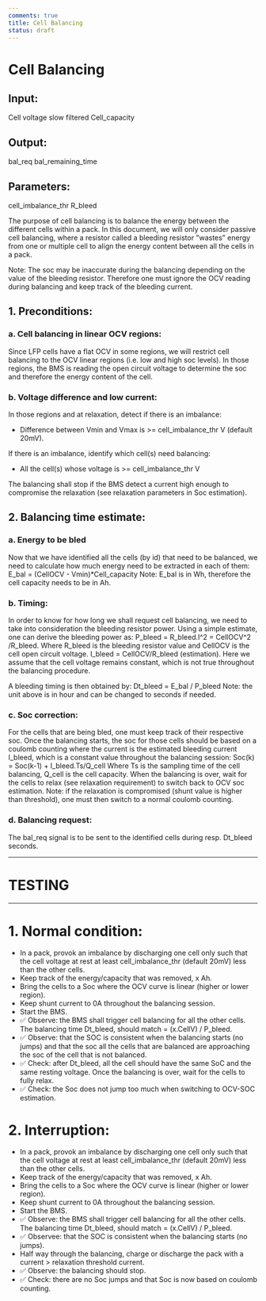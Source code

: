 ```yaml
---
comments: true
title: Cell Balancing
status: draft
---
```


# Cell Balancing

## Input:
Cell voltage slow filtered
Cell_capacity

## Output:
bal_req
bal_remaining_time

## Parameters:
cell_imbalance_thr
R_bleed

The purpose of cell balancing is to balance the energy between the different cells within a pack. In this document, we will only consider passive cell balancing, where a resistor called a bleeding resistor "wastes" energy
from one or multiple cell to align the energy content between all the cells in a pack.

Note: The soc may be inaccurate during the balancing depending on the value of the bleeding resistor. Therefore one must ignore the OCV reading during balancing and keep track of the bleeding current.


## 1. Preconditions:

### a. Cell balancing in linear OCV regions:

Since LFP cells have a flat OCV in some regions, we will restrict cell balancing to the OCV linear regions (i.e. low and high soc levels).
In those regions, the BMS is reading the open circuit voltage to determine the soc and therefore the energy content of the cell.

### b. Voltage difference and low current:

In those regions and at relaxation, detect if there is an imbalance:
- Difference between Vmin and Vmax is >= cell_imbalance_thr V (default 20mV).

If there is an imbalance, identify which cell(s) need balancing:
- All the cell(s) whose voltage is >= cell_imbalance_thr V

The balancing shall stop if the BMS detect a current high enough to compromise the relaxation (see relaxation parameters in Soc estimation).

## 2. Balancing time estimate:

### a. Energy to be bled

Now that we have identified all the cells (by id) that need to be balanced, we need to calculate how much energy need to be extracted in each of them:
E_bal = (CellOCV - Vmin)*Cell_capacity 
Note: E_bal is in Wh, therefore the cell capacity needs to be in Ah.

### b. Timing:

In order to know for how long we shall request cell balancing, we need to take into consideration the bleeding resistor power. Using a simple estimate, one can derive the bleeding power as:
P_bleed = R_bleed.I^2 = CellOCV^2 /R_bleed. Where R_bleed is the bleeding resistor value and CellOCV is the cell open circuit voltage.
I_bleed = CellOCV/R_bleed (estimation).
Here we assume that the cell voltage remains constant, which is not true throughout the balancing procedure.

A bleeding timing is then obtained by:
Dt_bleed = E_bal / P_bleed
Note: the unit above is in hour and can be changed to seconds if needed.

### c. Soc correction:

For the cells that are being bled, one must keep track of their respective soc. Once the balancing starts, the soc for those cells should be based on a coulomb counting where the current is
the estimated bleeding current I_bleed, which is a constant value throughout the balancing session:
Soc(k) = Soc(k-1) + I_bleed.Ts/Q_cell
Where Ts is the sampling time of the cell balancing, Q_cell is the cell capacity.
When the balancing is over, wait for the cells to relax (see relaxation requirement) to switch back to OCV soc estimation.
Note: if the relaxation is compromised (shunt value is higher than threshold), one must then switch to a normal coulomb counting.

### d. Balancing request:

The bal_req signal is to be sent to the identified cells during resp. Dt_bleed seconds.


-------------------------------------------------------------------------------------------------------------------------------------------------------------------------------------------------------------------------
# TESTING
-------------------------------------------------------------------------------------------------------------------------------------------------------------------------------------------------------------------------

# 1. Normal condition:
- In a pack, provok an imbalance by discharging one cell only such that the cell voltage at rest at least cell_imbalance_thr (default 20mV) less than the other cells.
- Keep track of the energy/capacity that was removed, x Ah.
- Bring the cells to a Soc where the OCV curve is linear (higher or lower region).
- Keep shunt current to 0A throughout the balancing session.
- Start the BMS.
- ✅ Observe: the BMS shall trigger cell balancing for all the other cells. The balancing time Dt_bleed, should match = (x.CellV) / P_bleed.
- ✅ Observe: that the SOC is consistent when the balancing starts (no jumps) and that the soc all the cells that are balanced are approaching the soc of the cell that is not balanced.
- ✅ Check: after Dt_bleed, all the cell should have the same SoC and the same resting voltage.
Once the balancing is over, wait for the cells to fully relax.
- ✅ Check: the Soc does not jump too much when switching to OCV-SOC estimation.

# 2. Interruption:
- In a pack, provok an imbalance by discharging one cell only such that the cell voltage at rest at least cell_imbalance_thr (default 20mV) less than the other cells.
- Keep track of the energy/capacity that was removed, x Ah.
- Bring the cells to a Soc where the OCV curve is linear (higher or lower region).
- Keep shunt current to 0A throughout the balancing session.
- Start the BMS.
- ✅ Observe: the BMS shall trigger cell balancing for all the other cells. The balancing time Dt_bleed, should match = (x.CellV) / P_bleed.
- ✅ Observee: that the SOC is consistent when the balancing starts (no jumps).
- Half way through the balancing, charge or discharge the pack with a current > relaxation threshold current.
- ✅ Observe: the balancing should stop.
- ✅ Check: there are no Soc jumps and that Soc is now based on coulomb counting.

